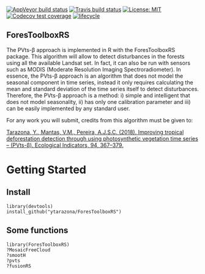 
[![AppVeyor build
status](https://ci.appveyor.com/api/projects/status/github/csaybar/ForesToolboxRS?branch=master&svg=true)](https://ci.appveyor.com/project/csaybar/ForesToolboxRS)
[![Travis build
status](https://travis-ci.org/csaybar/ForesToolboxRS.svg?branch=master)](https://travis-ci.org/csaybar/ForesToolboxRS)
[![License:
MIT](https://img.shields.io/badge/License-MIT-yellow.svg)](https://opensource.org/licenses/MIT)
[![Codecov test
coverage](https://codecov.io/gh/csaybar/ForesToolboxRS/branch/master/graph/badge.svg)](https://codecov.io/gh/csaybar/ForesToolboxRS?branch=master)
[![lifecycle](https://img.shields.io/badge/lifecycle-experimental-orange.svg)](https://www.tidyverse.org/lifecycle/#experimental)

## ForesToolboxRS

The PVts-β approach is implemented in R with the ForesToolboxRS package.
This algorithm will allow to detect disturbances in the forests using
all the available Landsat set. In fact, it can also be run with sensors
such as MODIS (Moderate Resolution Imaging Spectroradiometer). In
essence, the PVts-β approach is an algorithm that does not model the
seasonal component in time series, instead it only requires calculating
the mean and standard deviation of the time series itself to detect
disturbances. Therefore, the PVts-β approach is a method: i) simple and
intelligent that does not model seasonality, ii) has only one
calibration parameter and iii) can be easily implemented by any standard
user.

For any work you will submit, credits from this algorithm must be given
to:

[Tarazona, Y., Mantas, V.M., Pereira, A.J.S.C. (2018). Improving
tropical deforestation detection through using photosynthetic vegetation
time series – (PVts-β). Ecological Indicators, 94,
367–379.](https://doi.org/10.1016/j.ecolind.2018.07.012)

# Getting Started

## Install

    library(devtools)
    install_github("ytarazona/ForesToolboxRS")

## Some functions

    library(ForesToolboxRS)
    ?MosaicFreeCloud
    ?smootH
    ?pvts
    ?fusionRS
